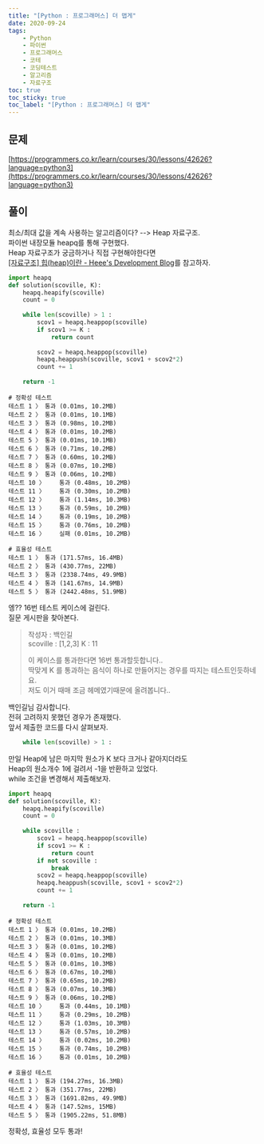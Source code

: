 ```yaml
---
title: "[Python : 프로그래머스] 더 맵게"
date: 2020-09-24
tags:
    - Python
    - 파이썬
    - 프로그래머스
    - 코테
    - 코딩테스트
    - 알고리즘
    - 자료구조
toc: true
toc_sticky: true
toc_label: "[Python : 프로그래머스] 더 맵게"
---
```

## 문제
[https://programmers.co.kr/learn/courses/30/lessons/42626?language=python3](https://programmers.co.kr/learn/courses/30/lessons/42626?language=python3)
## 풀이
최소/최대 값을 계속 사용하는 알고리즘이다? --> Heap 자료구조.  
파이썬 내장모듈 heapq를 통해 구현했다.  
Heap 자료구조가 궁금하거나 직접 구현해야한다면    
[[자료구조] 힙(heap)이란 - Heee's Development Blog](https://gmlwjd9405.github.io/2018/05/10/data-structure-heap.html)를 참고하자.  
```python
import heapq
def solution(scoville, K):
    heapq.heapify(scoville)
    count = 0
    
    while len(scoville) > 1 :
        scov1 = heapq.heappop(scoville)
        if scov1 >= K :
            return count
        
        scov2 = heapq.heappop(scoville)
        heapq.heappush(scoville, scov1 + scov2*2)
        count += 1
    
    return -1
```
```
# 정확성 테스트
테스트 1 〉	통과 (0.01ms, 10.2MB)
테스트 2 〉	통과 (0.01ms, 10.1MB)
테스트 3 〉	통과 (0.98ms, 10.2MB)
테스트 4 〉	통과 (0.01ms, 10.2MB)
테스트 5 〉	통과 (0.01ms, 10.1MB)
테스트 6 〉	통과 (0.71ms, 10.2MB)
테스트 7 〉	통과 (0.60ms, 10.2MB)
테스트 8 〉	통과 (0.07ms, 10.2MB)
테스트 9 〉	통과 (0.06ms, 10.2MB)
테스트 10 〉	통과 (0.48ms, 10.2MB)
테스트 11 〉	통과 (0.30ms, 10.2MB)
테스트 12 〉	통과 (1.14ms, 10.3MB)
테스트 13 〉	통과 (0.59ms, 10.2MB)
테스트 14 〉	통과 (0.19ms, 10.2MB)
테스트 15 〉	통과 (0.76ms, 10.2MB)
테스트 16 〉	실패 (0.01ms, 10.2MB)

# 효율성 테스트
테스트 1 〉	통과 (171.57ms, 16.4MB)
테스트 2 〉	통과 (430.77ms, 22MB)
테스트 3 〉	통과 (2338.74ms, 49.9MB)
테스트 4 〉	통과 (141.67ms, 14.9MB)
테스트 5 〉	통과 (2442.48ms, 51.9MB)
```
엥?? 16번 테스트 케이스에 걸린다.  
질문 게시판을 찾아본다.  

> 작성자 : 백인길  
> scoville : [1,2,3] K : 11
>  
> 이 케이스를 통과한다면 16번 통과할듯합니다..  
> 딱맞게 K 를 통과하는 음식이 하나로 만들어지는 경우를 따지는 테스트인듯하네요.  
> 저도 이거 때매 조금 헤메였기때문에 올려봅니다..  

백인길님 감사합니다.  
전혀 고려하지 못했던 경우가 존재했다.  
앞서 제출한 코드를 다시 살펴보자.  
```python
    while len(scoville) > 1 :
```
만일 Heap에 남은 마지막 원소가 K 보다 크거나 같아지더라도  
Heap의 원소개수 1에 걸려서 -1을 반환하고 있었다.  
while 조건을 변경해서 제출해보자.  
```python
import heapq
def solution(scoville, K):
    heapq.heapify(scoville)
    count = 0
    
    while scoville :
        scov1 = heapq.heappop(scoville)
        if scov1 >= K :
            return count
        if not scoville :
            break
        scov2 = heapq.heappop(scoville)
        heapq.heappush(scoville, scov1 + scov2*2)
        count += 1
    
    return -1
```
```
# 정확성 테스트
테스트 1 〉	통과 (0.01ms, 10.2MB)
테스트 2 〉	통과 (0.01ms, 10.3MB)
테스트 3 〉	통과 (0.01ms, 10.2MB)
테스트 4 〉	통과 (0.01ms, 10.2MB)
테스트 5 〉	통과 (0.01ms, 10.3MB)
테스트 6 〉	통과 (0.67ms, 10.2MB)
테스트 7 〉	통과 (0.65ms, 10.2MB)
테스트 8 〉	통과 (0.07ms, 10.3MB)
테스트 9 〉	통과 (0.06ms, 10.2MB)
테스트 10 〉	통과 (0.44ms, 10.1MB)
테스트 11 〉	통과 (0.29ms, 10.2MB)
테스트 12 〉	통과 (1.03ms, 10.3MB)
테스트 13 〉	통과 (0.57ms, 10.2MB)
테스트 14 〉	통과 (0.02ms, 10.2MB)
테스트 15 〉	통과 (0.74ms, 10.2MB)
테스트 16 〉	통과 (0.01ms, 10.2MB)

# 효율성 테스트
테스트 1 〉	통과 (194.27ms, 16.3MB)
테스트 2 〉	통과 (351.77ms, 22MB)
테스트 3 〉	통과 (1691.82ms, 49.9MB)
테스트 4 〉	통과 (147.52ms, 15MB)
테스트 5 〉	통과 (1905.22ms, 51.8MB)
```
정확성, 효율성 모두 통과!  

